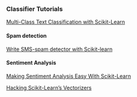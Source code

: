 ### Classifier Tutorials

[Multi-Class Text Classification with Scikit-Learn](https://towardsdatascience.com/multi-class-text-classification-with-scikit-learn-12f1e60e0a9f)

#### Spam detection

[Write SMS-spam detector with Scikit-learn](https://medium.com/@kopilov.vlad/detect-sms-spam-in-kaggle-with-scikit-learn-5f6afa7a3ca2)  

#### Sentiment Analysis

[Making Sentiment Analysis Easy With Scikit-Learn](https://www.twilio.com/blog/2017/12/sentiment-analysis-scikit-learn.html)

[Hacking Scikit-Learn’s Vectorizers](https://towardsdatascience.com/hacking-scikit-learns-vectorizers-9ef26a7170af)
